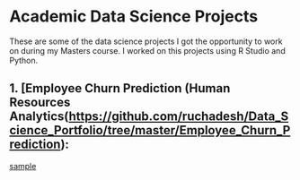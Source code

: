 

# **Academic Data Science Projects**
These are some of the data science projects I got the opportunity to work on during my Masters course. I worked on this projects using R Studio and Python. 

## 1. [Employee Churn Prediction (Human Resources Analytics(https://github.com/ruchadesh/Data_Science_Portfolio/tree/master/Employee_Churn_Prediction):

[sample](https://www.linkedin.com/feed/) 
  
